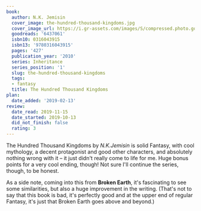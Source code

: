 ```yaml
---
book:
  author: N.K. Jemisin
  cover_image: the-hundred-thousand-kingdoms.jpg
  cover_image_url: https://i.gr-assets.com/images/S/compressed.photo.goodreads.com/books/1303143211l/6437061._SX98_.jpg
  goodreads: '6437061'
  isbn10: 0316043915
  isbn13: '9780316043915'
  pages: '427'
  publication_year: '2010'
  series: Inheritance
  series_position: '1'
  slug: the-hundred-thousand-kingdoms
  tags:
  - fantasy
  title: The Hundred Thousand Kingdoms
plan:
  date_added: '2019-02-13'
review:
  date_read: 2019-11-15
  date_started: 2019-10-13
  did_not_finish: false
  rating: 3
---
```


The Hundred Thousand Kingdoms by *N.K.Jemisin* is solid Fantasy, with cool mythology, a decent protagonist and good other characters, and absolutely nothing wrong with it – it just didn't really come to life for me. Huge bonus points for a very cool ending, though! Not sure I'll continue the series, though, to be honest.

As a side note, coming into this from **Broken Earth**, it's fascinating to see some similarities, but also a huge improvement in the writing. (That's not to say that this book is bad, it's perfectly good and at the upper end of regular Fantasy, it's just that Broken Earth goes above and beyond.)
